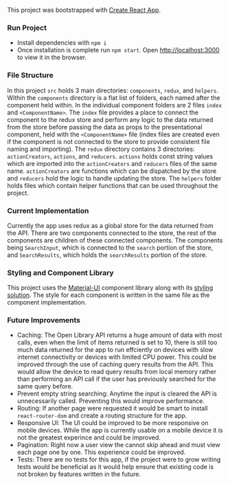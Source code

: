 This project was bootstrapped with [Create React App](https://github.com/facebook/create-react-app).

### Run Project

- Install dependencies with `npm i`
- Once installation is complete run `npm start`. Open [http://localhost:3000](http://localhost:3000) to view it in the browser.

### File Structure

In this project `src` holds 3 main directories: `components`, `redux`, and `helpers`. Within the `components` directory is a flat list of folders, each named after the component held within. In the individual component folders are 2 files `index` and `<ComponentName>`. The `index` file provides a place to connect the component to the redux store and perform any logic to the data returned from the store before passing the data as props to the presentational component, held with the `<ComponentName>` file (index files are created even if the component is not connected to the store to provide consistent file naming and importing).
The `redux` directory contains 3 directories: `actionCreators`, `actions`, and `reducers`. `actions` holds const string values which are imported into the `actionCreators` and `reducers` files of the same name. `actionCreators` are functions which can be dispatched by the store and `reducers` hold the logic to handle updating the store.
The `helpers` folder holds files which contain helper functions that can be used throughout the project.

### Current Implementation

Currently the app uses redux as a global store for the data returned from the API. There are two components connected to the store, the rest of the components are children of these connected components. The components being `SearchInput`, which is connected to the `search` portion of the store, and `SearchResults`, which holds the `searchResults` portion of the store.

### Styling and Component Library

This project uses the [Material-UI](https://material-ui.com/) component library along with its [styling solution](https://material-ui.com/styles/basics/). The style for each component is written in the same file as the component implementation.

### Future Improvements

- Caching: The Open Library API returns a huge amount of data with most calls, even when the limit of items returned is set to 10, there is still too much data returned for the app to run effciently on devices with slow internet connectivity or devices with limited CPU power. This could be improved through the use of caching query results from the API. This would allow the device to read query results from local memory rather than performing an API call if the user has previously searched for the same query before.
- Prevent empty string searching: Anytime the input is cleared the API is unnecessarily called. Preventing this would improve performance.
- Routing: If another page were requested it would be smart to install `react-router-dom` and create a routing structure for the app.
- Responsive UI: The UI could be improved to be more responsive on mobile devices. While the app is currently usable on a mobile device it is not the greatest experince and could be improved.
- Pagination: Right now a user view the cannot skip ahead and must view each page one by one. This experience could be improved.
- Tests: There are no tests for this app, if the project were to grow writing tests would be beneficial as it would help ensure that existing code is not broken by features written in the future.
